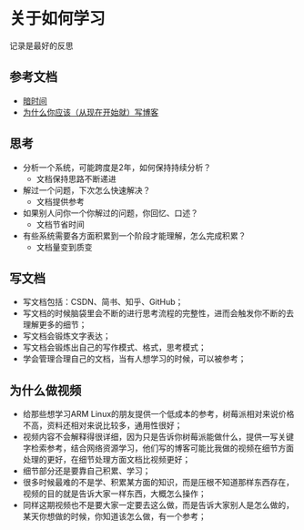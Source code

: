 # 关于如何学习

记录是最好的反思


## 参考文档

* [暗时间](http://mindhacks.cn/2009/12/20/dark-time/)
* [为什么你应该（从现在开始就）写博客](http://mindhacks.cn/2009/02/15/why-you-should-start-blogging-now/)

## 思考

* 分析一个系统，可能跨度是2年，如何保持持续分析？
  * 文档保持思路不断递进
* 解过一个问题，下次怎么快速解决？
  * 文档提供参考
* 如果别人问你一个你解过的问题，你回忆、口述？
  * 文档节省时间
* 有些系统需要各方面积累到一个阶段才能理解，怎么完成积累？
  * 文档量变到质变

## 写文档

* 写文档包括：CSDN、简书、知乎、GitHub；
* 写文档的时候脑袋里会不断的进行思考流程的完整性，进而会触发你不断的去理解更多的细节；
* 写文档会锻炼文字表达；
* 写文档会锻炼出自己的写作模式、格式，思考模式；
* 学会管理合理自己的文档，当有人想学习的时候，可以被参考；

## 为什么做视频

* 给那些想学习ARM Linux的朋友提供一个低成本的参考，树莓派相对来说价格不高，资料还相对来说比较多，通用性很好；
* 视频内容不会解释得很详细，因为只是告诉你树莓派能做什么，提供一写关键字检索参考，结合网络资源学习，他们写的博客可能比我做的视频在细节方面处理的更好，在细节处理方面文档比视频更好；
* 细节部分还是要靠自己积累、学习；
* 很多时候最难的不是学、积累某方面的知识，而是压根不知道那样东西存在，视频的目的就是告诉大家一样东西，大概怎么操作；
* 同样这期视频也不是要大家一定要去这么做，而是告诉大家别人是怎么做的，某天你想做的时候，你知道该怎么做，有一个参考；
